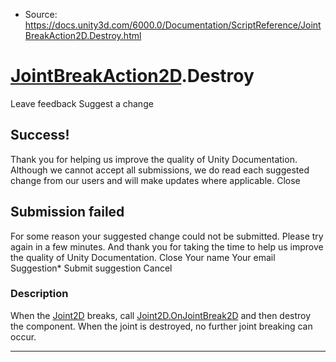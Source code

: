 * Source: https://docs.unity3d.com/6000.0/Documentation/ScriptReference/JointBreakAction2D.Destroy.html

#  [JointBreakAction2D](https://docs.unity3d.com/6000.0/Documentation/ScriptReference/JointBreakAction2D.html).Destroy
Leave feedback
Suggest a change
## Success!
Thank you for helping us improve the quality of Unity Documentation. Although we cannot accept all submissions, we do read each suggested change from our users and will make updates where applicable.
Close
## Submission failed
For some reason your suggested change could not be submitted. Please <a>try again</a> in a few minutes. And thank you for taking the time to help us improve the quality of Unity Documentation.
Close
Your name Your email Suggestion* Submit suggestion
Cancel
### Description
When the [Joint2D](https://docs.unity3d.com/6000.0/Documentation/ScriptReference/Joint2D.html) breaks, call [Joint2D.OnJointBreak2D](https://docs.unity3d.com/6000.0/Documentation/ScriptReference/Joint2D.OnJointBreak2D.html) and then destroy the component.
When the joint is destroyed, no further joint breaking can occur.
* * *
